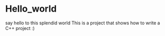 # Hello_world
say hello to this splendid world
This is a project that shows how to write a C++ project
:)

